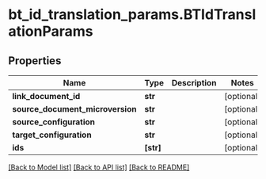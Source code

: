 # bt_id_translation_params.BTIdTranslationParams

## Properties
Name | Type | Description | Notes
------------ | ------------- | ------------- | -------------
**link_document_id** | **str** |  | [optional] 
**source_document_microversion** | **str** |  | [optional] 
**source_configuration** | **str** |  | [optional] 
**target_configuration** | **str** |  | [optional] 
**ids** | **[str]** |  | [optional] 

[[Back to Model list]](../README.md#documentation-for-models) [[Back to API list]](../README.md#documentation-for-api-endpoints) [[Back to README]](../README.md)


